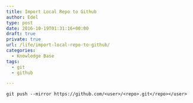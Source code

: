 ```yaml
---
title: Import Local Repo to Github
author: Edel
type: post
date: 2016-10-19T01:31:16+00:00
draft: true
private: true
url: /life/import-local-repo-to-github/
categories:
  - Knowledge Base
tags:
  - git
  - github

---
```

`git push --mirror https://github.com/<user>/<repo>.git</repo></user>`


